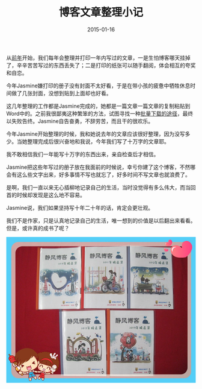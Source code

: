 ﻿---
title: "博客文章整理小记"
date: 2015-01-16
categories: 
  - "website"
tags: 
  - "博客"
---

从[前年](http://www.jfsay.com/archives/730.html "静风博客部分文章汇总")开始，我们每年会整理并打印一年内写过的文章，一是生怕博客哪天挂掉了，辛辛苦苦写过的东西丢失了；二是打印的纸张可以随手翻阅，体会相互的夸奖和自恋。

今年Jasmine嫌打印的册子没有封面不太好看，于是在带小孩的疲惫中牺牲休息时间做了几张封面，没想到贴到上面却也好看。

这几年整理的工作都是Jasmine完成的，她都是一篇文章一篇文章的复制粘贴到Word中的。之前我很鄙夷这种繁笨的方法，试图寻找一种[批量下载的途径](http://www.jfsay.com/archives/731.html "博客文章备份（下载）的尝试")，最终以失败告终。Jasmine自告奋勇，不辞劳苦，而且干的很欢乐。

今年Jasmine开始整理的时候，我和她说去年的文章应该很好整理，因为没写多少。当她整理完成后很兴奋地和我说，今年我们写了十万字的文章耶。

我不敢相信我们一年能写十万字的东西出来，亲自检查后才相信。

Jasmine把这些年写过的册子放在我面前的时候说，幸亏你建了这个博客，不然哪会有这么些文字出来，好多事情不写也就忘了，好多时间不写文章也就浪费了。

是啊，我们一直以来无心插柳地记录自己的生活，当时没觉得有多么伟大，而当回首的时候却发现是这么地不容易。

Jasmine说，我们如果坚持写十年二十年的话，肯定会更壮观。

我们不是作家，只是认真地记录自己的生活，唯一想到的价值是以后翻出来看看。但是，或许真的成书了呢？

[![IMG_0061_副本](/images/16280338096_4bae944f2a_z.jpg)](http://www.flickr.com/photos/54071574@N05/16280338096 "IMG_0061_副本")
